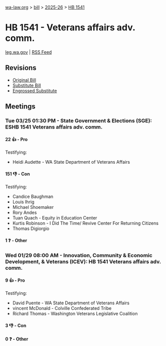[wa-law.org](/) > [bill](/bill/) > [2025-26](/bill/2025-26/) > [HB 1541](/bill/2025-26/hb/1541/)

# HB 1541 - Veterans affairs adv. comm.
[leg.wa.gov](https://app.leg.wa.gov/billsummary?BillNumber=1541&Year=2025&Initiative=false) | [RSS Feed](./rss.xml)

## Revisions
* [Original Bill](1/)
* [Substitute Bill](S/)
* [Engrossed Substitute](S.E/)

## Meetings
### Tue 03/25 01:30 PM - State Government & Elections (SGE): ESHB 1541 Veterans affairs adv. comm.
#### 22 👍 - Pro
Testifying:
* Heidi Audette - WA State Department of Veterans Affairs

#### 151 👎 - Con
Testifying:
* Candice Baughman
* Louis Ihrig
* Michael Shoemaker
* Rory Andes
* Tuan Quach - Equity in Education Center
* Kurtis Robinson - I Did The Time/ Revive Center For Returning Citizens
* Thomas Digiorgio

#### 1 ❓ - Other

### Wed 01/29 08:00 AM - Innovation, Community & Economic Development, & Veterans (ICEV): HB 1541 Veterans affairs adv. comm.
#### 9 👍 - Pro
Testifying:
* David Puente - WA State Department of Veterans Affairs
* vincent McDonald - Colville Confederated Tribe
* Richard Thomas - Washington Veterans Legislative Coalition

#### 3 👎 - Con

#### 0 ❓ - Other
